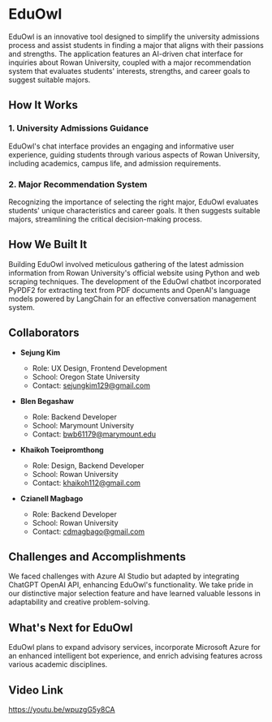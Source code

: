 # EduOwl
EduOwl is an innovative tool designed to simplify the university admissions process and assist students in finding a major that aligns with their passions and strengths. The application features an AI-driven chat interface for inquiries about Rowan University, coupled with a major recommendation system that evaluates students' interests, strengths, and career goals to suggest suitable majors.

## How It Works

### 1. University Admissions Guidance
EduOwl's chat interface provides an engaging and informative user experience, guiding students through various aspects of Rowan University, including academics, campus life, and admission requirements.

### 2. Major Recommendation System
Recognizing the importance of selecting the right major, EduOwl evaluates students' unique characteristics and career goals. It then suggests suitable majors, streamlining the critical decision-making process.

## How We Built It

Building EduOwl involved meticulous gathering of the latest admission information from Rowan University's official website using Python and web scraping techniques. The development of the EduOwl chatbot incorporated PyPDF2 for extracting text from PDF documents and OpenAI's language models powered by LangChain for an effective conversation management system.

## Collaborators
- **Sejung Kim**
  - Role: UX Design, Frontend Development
  - School: Oregon State University
  - Contact: sejungkim129@gmail.com

- **Blen Begashaw**
  - Role: Backend Developer
  - School: Marymount University
  - Contact: bwb61179@marymount.edu

- **Khaikoh Toeipromthong**
  - Role: Design, Backend Developer
  - School: Rowan University
  - Contact: khaikoh112@gmail.com

- **Czianell Magbago**
  - Role: Backend Developer
  - School: Rowan University
  - Contact: cdmagbago@gmail.com

## Challenges and Accomplishments

We faced challenges with Azure AI Studio but adapted by integrating ChatGPT OpenAI API, enhancing EduOwl's functionality. We take pride in our distinctive major selection feature and have learned valuable lessons in adaptability and creative problem-solving.

## What's Next for EduOwl

EduOwl plans to expand advisory services, incorporate Microsoft Azure for an enhanced intelligent bot experience, and enrich advising features across various academic disciplines.

## Video Link

https://youtu.be/wpuzgG5y8CA

